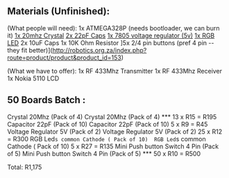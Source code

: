 Materials (Unfinished):
-----------------------

(What people will need):
1x ATMEGA328P (needs bootloader, we can burn it)
[1x 20mhz Crystal](http://robotics.org.za/index.php?route=product/product&product_id=659)
[2x 22pF Caps](http://robotics.org.za/index.php?route=product/product&product_id=160)
[1x 7805 voltage regulator (5v)](http://robotics.org.za/index.php?route=product/product&product_id=232)
[1x RGB LED](http://robotics.org.za/index.php?route=product/product&product_id=295)
2x 10uF Caps
1x 10K Ohm Resistor
]5x 2/4 pin buttons (pref 4 pin -- they fit better)](http://robotics.org.za/index.php?route=product/product&product_id=153)

(What we have to offer):
1x RF 433Mhz Transmitter
1x RF 433Mhz Receiver
1x Nokia 5110 LCD



50 Boards Batch : 
-----------------

Crystal 20Mhz (Pack of 4)	Crystal 20Mhz (Pack of 4) ***
13 x		R15	= R195
Capacitor 22pF (Pack of 10)	Capacitor 22pF (Pack of 10)
5 x		R9 =	R45
Voltage Regulator 5V (Pack of 2)	Voltage Regulator 5V (Pack of 2)
25 x		R12 =	R300
RGB Led`s common Cathode ( Pack of 10)	RGB Led`s common Cathode ( Pack of 10)
5 x		R27 =	R135
Mini Push button Switch 4 Pin  (Pack of 5)	Mini Push button Switch 4 Pin (Pack of 5) ***
50 x		R10 =	R500

Total:	R1,175
